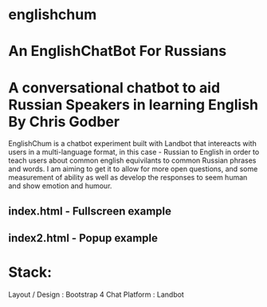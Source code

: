 # englishchum
# An EnglishChatBot For Russians
# A conversational chatbot to aid Russian Speakers in learning English By Chris Godber

EnglishChum is a chatbot experiment built with Landbot that intereacts with users in a multi-language format, in this case - Russian to English in order to teach users about common english equivilants to common Russian phrases and words. I am aiming to get it to allow for more open questions, and some measurement of ability as well as develop the responses to seem human and show emotion and humour.

## index.html - Fullscreen example
## index2.html - Popup example

# Stack:
Layout / Design : Bootstrap 4
Chat Platform : Landbot